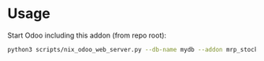 # Usage

Start Odoo including this addon (from repo root):

```bash
python3 scripts/nix_odoo_web_server.py --db-name mydb --addon mrp_stock_owner_restriction
```
